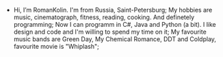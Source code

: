 - Hi, I’m RomanKolin. I'm from Russia, Saint-Petersburg;
My hobbies are music, cinematograph, fitness, reading, cooking. And definetely programming;
Now I can programm in C#, Java and Python (a bit). I like design and code and I'm willing to spend my time on it;
My favourite music bands are Green Day, My Chemical Romance, DDT and Coldplay, favourite movie is "Whiplash";
